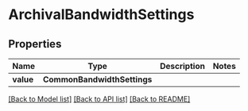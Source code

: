 # ArchivalBandwidthSettings


## Properties
Name | Type | Description | Notes
------------ | ------------- | ------------- | -------------
**value** | **CommonBandwidthSettings** |  | 

[[Back to Model list]](../README.md#documentation-for-models) [[Back to API list]](../README.md#documentation-for-api-endpoints) [[Back to README]](../README.md)


